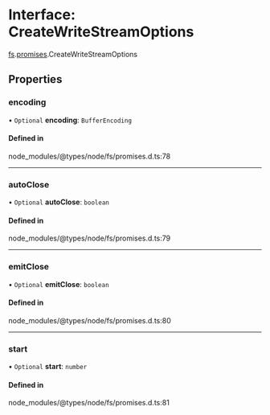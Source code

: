 # Interface: CreateWriteStreamOptions

[fs](../modules/fs.md).[promises](../modules/fs.promises.md).CreateWriteStreamOptions

## Properties

### encoding

• `Optional` **encoding**: `BufferEncoding`

#### Defined in

node_modules/@types/node/fs/promises.d.ts:78

___

### autoClose

• `Optional` **autoClose**: `boolean`

#### Defined in

node_modules/@types/node/fs/promises.d.ts:79

___

### emitClose

• `Optional` **emitClose**: `boolean`

#### Defined in

node_modules/@types/node/fs/promises.d.ts:80

___

### start

• `Optional` **start**: `number`

#### Defined in

node_modules/@types/node/fs/promises.d.ts:81
